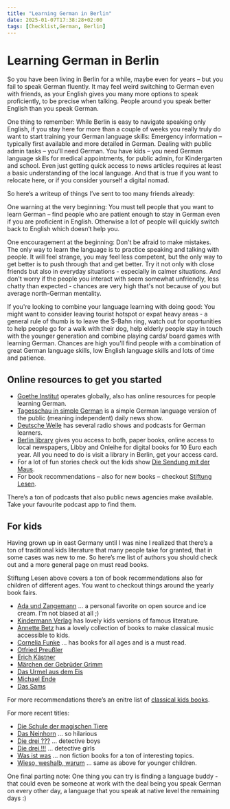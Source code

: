 ```yaml
---
title: "Learning German in Berlin"
date: 2025-01-07T17:38:28+02:00
tags: [Checklist,German, Berlin]
---
```


# Learning German in Berlin

So you have been living in Berlin for a while, maybe even for years – but you fail to speak German fluently. It may feel weird switching to German even with friends, as your English gives you many more options to speak proficiently, to be precise when talking. People around you speak better English than you speak German.

One thing to remember: While Berlin is easy to navigate speaking only English, if you stay here for more than a couple of weeks you really truly do want to start training your German language skills: Emergency information – typically first available and more detailed in German. Dealing with public admin tasks – you’ll need German. You have kids – you need German language skills for medical appointments, for public admin, for Kindergarten and school. Even just getting quick access to news articles requires at least a basic understanding of the local language. And that is true if you want to relocate here, or if you consider yourself a digital nomad.

So here’s a writeup of things I’ve sent to too many friends already:

One warning at the very beginning: You must tell people that you want to learn German – find people who are patient enough to stay in German even if you are proficient in English. Otherwise a lot of people will quickly switch back to English which doesn’t help you.

One encouragement at the beginning: Don't be afraid to make mistakes. The only way to learn the language is to practice speaking and talking with people. It will feel strange, you may feel less competent, but the only way to get better is to push through that and get better. Try it not only with close friends but also in everyday situations - especially in calmer situations. And don't worry if the people you interact with seem somewhat unfriendly, less chatty than expected - chances are very high that's not because of you but average north-German mentality.

If you're looking to combine your language learning with doing good: You might want to consider leaving tourist hotspot or expat heavy areas - a general rule of thumb is to leave the S-Bahn ring, watch out for oportunities to help people go for a walk with their dog, help elderly people stay in touch with the younger generation and combine playing cards/ board games with learning German. Chances are high you'll find people with a combination of great German language skills, low English language skills and lots of time and patience.

## Online resources to get you started

* [Goethe Institut](https://www.goethe.de/de/index.html) operates globally, also has online resources for people learning German.
* [Tagesschau in simple German](https://www.tagesschau.de/multimedia/sendung/tagesschau_in_einfacher_sprache) is a simple German language version of the public (meaning independent) daily news show.
* [Deutsche Welle](https://learngerman.dw.com/de/deutsch-lernen/s-9095) has several radio shows and podcasts for German learners.
* [Berlin library](https://www.voebb.de/) gives you access to both, paper books, online access to local newspapers, Libby and Onleihe for digital books for 10 Euro each year. All you need to do is visit a library in Berlin, get your access card.
* For a lot of fun stories check out the kids show [Die Sendung mit der Maus](https://www.wdrmaus.de/).
* For book recommendations – also for new books – checkout [Stiftung Lesen](https://www.stiftunglesen.de/).

There’s a ton of podcasts that also public news agencies make available. Take your favourite podcast app to find them.


## For kids

Having grown up in east Germany until I was nine I realized that there’s a ton of traditional kids literature that many people take for granted, that in some cases was new to me. So here’s me list of authors you should check out and a more general page on must read books.

Stiftung Lesen above covers a ton of book recommendations also for children of different ages. You want to checkout things around the yearly book fairs.

* [Ada und Zangemann](https://dpunkt.de/produkt/ada-und-zangemann/) … a personal favorite on open source and ice cream. I’m not biased at all ;)
* [Kindermann Verlag](https://www.kindermannverlag.de/produkt-kategorie/weltliteratur-fuer-kinder-ab-6-jahren/) has lovely kids versions of famous literature.
* [Annette Betz](https://www.ueberreuter.de/produkt-kategorie/musikalisches-bilderbuch/) has a lovely collection of books to make classical music accessible to kids.
* [Cornelia Funke](https://corneliafunke.com/de/) … has books for all ages and is a must read.
* [Otfried Preußler](https://de.wikipedia.org/wiki/Otfried_Preu%C3%9Fler)
* [Erich Kästner](https://de.wikipedia.org/wiki/Erich_K%C3%A4stner)
* [Märchen der Gebrüder Grimm](https://de.wikipedia.org/wiki/Br%C3%BCder_Grimm)
* [Das Urmel aus dem Eis](https://de.wikipedia.org/wiki/Urmel_aus_dem_Eis)
* [Michael Ende](http://michaelende.de/)
* [Das Sams](https://www.oetinger.de/special/das-sams)

For more recommendations there’s an enitre list of [classical kids books](https://buchszene.de/deutschsprachige-kinderbuch-klassiker/).

For more recent titles:
* [Die Schule der magischen Tiere](https://www.carlsen.de/die-schule-der-magischen-tiere/alle-baende-im-ueberblick)
* [Das Neinhorn](https://www.carlsen.de/hardcover/das-neinhorn/978-3-551-51841-5) … so hilarious
* [Die drei ???](https://www.dreifragezeichen.de/) … detective boys
* [Die drei !!!](https://www.kosmos.de/de/kosmos/kinder--und-jugendbuch/die-drei-ausrufezeichen) …  detective girls
* [Was ist was](https://www.tessloff.com/was-ist-was.html) … non fiction books for a ton of interesting topics.
* [Wieso, weshalb, warum](https://www.ravensburger.de/de-DE/produkte/kinderbuecher/wieso-weshalb-warum) … same as above for younger children.

One final parting note: One thing you can try is finding a language buddy - that could even be someone at work with the deal being you speak German on every other day, a language that you speak at native level the remaining days :)
